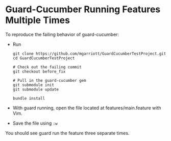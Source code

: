 # Guard-Cucumber Running Features Multiple Times #

To reproduce the failing behavior of guard-cucumber:

- Run

    ```shell
    git clone https://github.com/mgarriott/GuardCucumberTestProject.git
    cd GuardCucumberTestProject

    # Check out the failing commit
    git checkout before_fix

    # Pull in the guard-cucumber gem
    git submodule init
    git submodule update

    bundle install
    ```

- With guard running, open the file located at features/main.feature with Vim.
- Save the file using `:w`

You should see guard run the feature three separate times.
